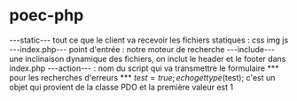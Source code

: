 # poec-php
---static---    tout ce que le client va recevoir les fichiers statiques : css img js
---index.php--- point d'entrée : notre moteur de recherche
---include--- une inclinaison dynamique des fichiers, on inclut le header et le footer dans index.php
---action--- : nom du script qui va transmettre le formulaire
*** pour les recherches d'erreurs ***
$test = true;
echo gettype($test);
c'est un objet qui provient de la classe PDO et la première valeur est 1
